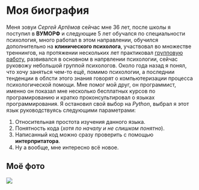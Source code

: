 # Моя биография
 Меня зовуи *Сергей Артёмов* сейчас мне 36 лет, после школы я поступил в **ВУМОРФ** и следующие 5 лет обучался по специальности психология, много работал в этом направлении, обучился дополнительно на **клинического психолога**, участвовал во множестве треннингов, на протяжении нескольких лет практиковал <u>групповую работу</u>, развивался в основном в напрвлении психологии, сейчас руковожу небольшой группой психологов. Около года назад я понял, что хочу заняться чем-то ещё, помимо психологии, а последнии тенденции в облсти этого знания говорят о компьютеризации процесса психологической помощи. Мне помог мой друг, он программист, именно он показал мне несколько бесплатных курсов по програмированию и кратко проконсультировал о языках программирования. Я остановил свой выбор на *Python*, выбрал я этот язык руководствуясь следующими параметрами:
   
1. Относительная простота изучения данного языка.
2. Понятность кода (*хотя по началу и не слишком понятно*).
3. Написанный код можно сразу проверить с помощью **интерпритатора**.
4. Ну а вообще, мне интересно всё новое.

## Моё фото
![](https://drive.google.com/file/d/1FfOvWtta729azUdxozeK6cz0T4IbiWi-/view?usp=drive_link)